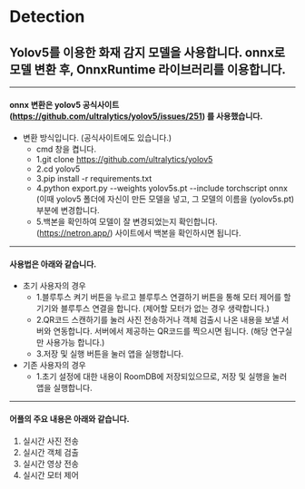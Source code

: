 # Detection
## Yolov5를 이용한 화재 감지 모델을 사용합니다. onnx로 모델 변환 후, OnnxRuntime 라이브러리를 이용합니다.

------------

#### onnx 변환은 yolov5 공식사이트(https://github.com/ultralytics/yolov5/issues/251) 를 사용했습니다. 
  * 변환 방식입니다. (공식사이트에도 있습니다.)
    * cmd 창을 켭니다.
    * 1.git clone https://github.com/ultralytics/yolov5  
    * 2.cd yolov5
    * 3.pip install -r requirements.txt
    * 4.python export.py --weights yolov5s.pt --include torchscript onnx (이때 yolov5 폴더에 자신이 만든 모델을 넣고, 그 모델의 이름을 (yolov5s.pt) 부분에 변경합니다.
    * 5.백본을 확인하여 모델이 잘 변경되었는지 확인합니다. (https://netron.app/) 사이트에서 백본을 확인하시면 됩니다.
    
------------

#### 사용법은 아래와 같습니다.
  + 초기 사용자의 경우 
    + 1.블루투스 켜기 버튼을 누르고 블루투스 연결하기 버튼을 통해 모터 제어를 할 기기와 블루투스 연결을 합니다. (제어할 모터가 없는 경우 생략합니다.)
    + 2.QR코드 스캔하기를 눌러 사진 전송하거나 객체 검출시 나온 내용을 보낼 서버와 연동합니다. 서버에서 제공하는 QR코드를 찍으시면 됩니다. (해당 연구실만 사용가능 합니다.)
    + 3.저장 및 실행 버튼을 눌러 앱을 실행합니다.
  + 기존 사용자의 경우
    + 1.초기 설정에 대한 내용이 RoomDB에 저장되있으므로, 저장 및 실행을 눌러 앱을 실행합니다.
        
------------

#### 어플의 주요 내용은 아래와 같습니다.
  1. 실시간 사진 전송
  2. 실시간 객체 검출
  3. 실시간 영상 전송
  4. 실시간 모터 제어 
 
